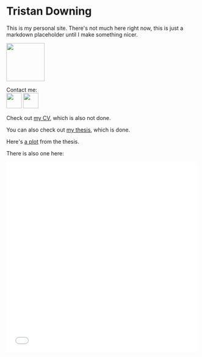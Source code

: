 # Tristan Downing

This is my personal site. There's not much here right now, this is just a markdown placeholder until I make something nicer.

<img src="https://media.giphy.com/media/unQ3IJU2RG7DO/giphy.gif" height="100">

Contact me: <br>
[<img src="https://cdn2.iconfinder.com/data/icons/social-media-applications/64/social_media_applications_14-linkedin-512.png" height="40">](https://www.linkedin.com/in/tristan-downing-873050a8/)
[<img src="https://cdn4.iconfinder.com/data/icons/logos-brands-in-colors/48/google-gmail-512.png" height="40">](mailto:downing.tristan@gmail/com)

Check out [my CV](https://tristandowning.github.io/cv/), which is also not done.

You can also check out [my thesis](downing-tdowning-sm-tpp-2021.pdf), which is done.

Here's [a plot](marketHPgap.html) from the thesis.

There is also one here:

<iframe width="500" height="500" frameborder="0" scrolling="no" src="//plotly.com/~tristandowning/13.embed"></iframe>
